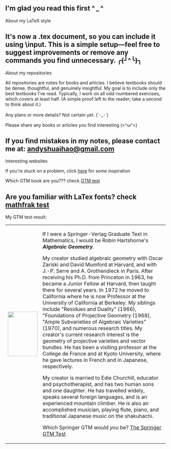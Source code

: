 I'm glad you read this first ^ _ ^ 
---
About my LaTeX style

It's now a .tex document, so you can include it using \input. This is a simple setup—feel free to suggest improvements or remove any commands you find unnecessary. ╭(╯^╰)╮
---
About my repositories

All repositories are notes for books and articles. I believe textbooks should be dense, thoughtful, and genuinely insightful. My goal is to include only the best textbooks I've read. Typically, I work on all odd-numbered exercises, which covers at least half. (A simple proof left to the reader; take a second to think about it.)

Any plans or more details? Not certain yet. (´･_･`)

Please share any books or articles you find interesting (>^ω^<)

If you find mistakes in my notes, please contact me at: andyshuaihao@gmail.com
---
Interesting websites 

If you're stuck on a problem, click [here](https://www.theproofistrivial.com/) for some inspiration

Which GTM book are you??? check [GTM test](https://math.jhu.edu/~savitt/GTM.html)

Are you familiar with LaTex fonts? check [mathfrak test](https://cims.nyu.edu/~tjl8195/quiz/frak.html)
---
My GTM test result:

<table><tr><td><img src="http://math.jhu.edu/~savitt/GTM/hartshorne.jpg" width=93 height=140 alt=""></td><td><p>If I were a Springer-Verlag Graduate Text in Mathematics, I would be Robin Hartshorne's <b><i>Algebraic Geometry</i></b>.</p><p>My creator studied algebraic geometry with Oscar Zariski and David Mumford at Harvard, and with J.-P. Serre and A. Grothendieck in Paris. After  receiving his Ph.D. from Princeton in 1963, he became a Junior Fellow at  Harvard, then taught there for several years. In 1972 he moved to California where he is now Professor at the University of California at Berkeley. My siblings include "Residues and Duality" (1966), "Foundations  of Projective Geometry (1968), "Ample Subvarieties of Algebraic Varieties" (1970), and numerous research titles. My creator's current  research interest is the geometry of projective varieties and vector  bundles. He has been a visiting professor at the College de France and at Kyoto University, where he gave lectures in French and in Japanese, respectively.<p>My creator is married to Edie Churchill, educator and psychotherapist,   and has two human sons and one daughter. He has travelled widely, speaks several foreign languages, and is an experienced mountain climber. He is also an accomplished musician, playing flute, piano, and traditional Japanese music on the shakuhachi.</p><p>Which Springer GTM would <i>you</i> be? <a href="http://math.jhu.edu/~savitt/GTM.html">The Springer GTM Test</a></p></td></tr></table>